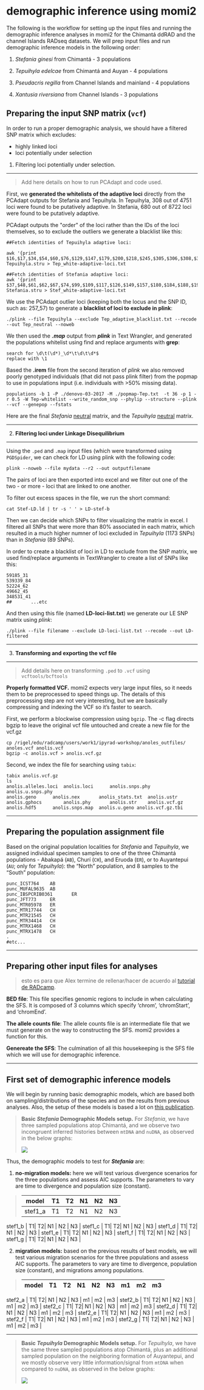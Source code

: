 # demographic inference using momi2
The following is the workflow for setting up the input files and running the demographic inference analyses in momi2 for the Chimantá ddRAD and the channel Islands RADseq datasets. We will prep input files and run demographic inference models in the following order: 

1. *Stefania ginesi* from Chimantá - 3 populations

2. *Tepuihyla edelcae* from Chimantá and Auyan - 4 populations
3. *Pseudacris regilla* from Channel Islands and mainland - 4 populations
4. *Xantusia riversiana* from Channel Islands - 3 populations

## Preparing the input SNP matrix (`vcf`)


In order to run a proper demographic analysis, we should have a filtered SNP matrix which excludes: 

- highly linked loci
- loci potentially under selection



1. Filtering loci potentially under selection.
----- 


>Add here details on how to run PCAdapt and code used.

First, we **generated the whitelists of the adaptive loci** directly from the PCAdapt outputs for Stefania and Tepuihyla. In Tepuihyla, 308 out of 4751 loci were found to be putatively adaptive. In Stefania, 680 out of 8722 loci were found to be putatively adaptive. 


PCAdapt outputs the "order" of the loci rather than the IDs of the loci themselves, so to exclude the outliers we generate a blacklist like this:

	##Fetch identities of Tepuihyla adaptive loci:
	
	awk '{print $16,$17,$34,$54,$60,$76,$129,$147,$179,$200,$218,$245,$305,$306,$308,$318,$319,$332,$333,$348,$356,$361,$369,$370,$371,$383,$393,$416,$423,$435,$447,$488,$491,$552,$558,$561,$566,$568,$585,$591,$604,$621,$638,$647,$660,$679,$680,$685,$686,$689,$693,$696,$702,$723,$733,$749,$764,$776,$787,$791,$816,$847,$851,$855,$901,$915,$918,$923,$963,$970,$990,$996,$1005,$1037,$1047,$1093,$1098,$1118,$1139,$1155,$1157,$1161,$1164,$1172,$1197,$1230,$1248,$1257,$1273,$1276,$1285,$1337,$1361,$1385,$1408,$1416,$1444,$1446,$1463,$1470,$1477,$1481,$1485,$1506,$1524,$1545,$1574,$1596,$1610,$1681,$1692,$1702,$1719,$1726,$1730,$1755,$1763,$1768,$1795,$1798,$1809,$1815,$1816,$1823,$1867,$1880,$1881,$1882,$1903,$1906,$1933,$1949,$1961,$1973,$2005,$2017,$2020,$2057,$2074,$2123,$2176,$2215,$2274,$2291,$2320,$2333,$2356,$2378,$2382,$2383,$2391,$2421,$2422,$2440,$2483,$2486,$2492,$2496,$2498,$2504,$2525,$2532,$2533,$2556,$2582,$2588,$2589,$2621,$2630,$2634,$2638,$2655,$2670,$2675,$2701,$2724,$2755,$2769,$2781,$2810,$2813,$2849,$2872,$2900,$2907,$2911,$2956,$2970,$3000,$3007,$3014,$3032,$3033,$3041,$3072,$3075,$3111,$3130,$3132,$3226,$3236,$3238,$3243,$3244,$3257,$3263,$3277,$3290,$3294,$3297,$3311,$3328,$3337,$3346,$3380,$3381,$3393,$3398,$3404,$3416,$3430,$3434,$3439,$3442,$3445,$3481,$3484,$3490,$3527,$3537,$3574,$3583,$3592,$3594,$3607,$3617,$3618,$3627,$3635,$3642,$3660,$3698,$3716,$3724,$3727,$3745,$3777,$3778,$3787,$3801,$3827,$3835,$3837,$3882,$3890,$3896,$3903,$3914,$3948,$3952,$3961,$3984,$3996,$3998,$4005,$4080,$4105,$4125,$4144,$4168,$4193,$4198,$4212,$4216,$4220,$4226,$4240,$4243,$4245,$4257,$4267,$4286,$4337,$4377,$4388,$4412,$4423,$4431,$4437,$4450,$4452,$4459,$4464,$4481,$4509,$4512,$4514,$4577,$4586,$4588,$4618,$4653,$4656,$4718,$4728,$4731,$4733,$4749}' Tepuihyla.stru > Tep_white-adaptive-loci.txt

	##Fetch identities of Stefania adaptive loci: 
	awk '{print $37,$48,$61,$62,$67,$74,$99,$109,$117,$126,$149,$157,$180,$184,$188,$199,$200,$211,$215,$225,$230,$257,$263,$265,$286,$288,$299,$308,$418,$456,$484,$517,$521,$536,$539,$544,$581,$623,$635,$644,$649,$675,$706,$711,$720,$740,$759,$767,$772,$773,$792,$821,$822,$830,$875,$885,$893,$901,$911,$921,$923,$927,$932,$941,$944,$967,$983,$993,$1017,$1026,$1034,$1040,$1042,$1050,$1052,$1054,$1065,$1110,$1112,$1118,$1122,$1130,$1131,$1134,$1149,$1161,$1181,$1190,$1198,$1230,$1236,$1255,$1271,$1281,$1304,$1313,$1338,$1349,$1352,$1359,$1375,$1386,$1390,$1408,$1410,$1434,$1437,$1440,$1441,$1446,$1449,$1468,$1473,$1497,$1499,$1502,$1516,$1530,$1533,$1543,$1565,$1623,$1626,$1629,$1635,$1639,$1649,$1654,$1656,$1662,$1669,$1690,$1698,$1709,$1725,$1731,$1739,$1740,$1792,$1800,$1801,$1806,$1816,$1828,$1832,$1846,$1850,$1857,$1860,$1902,$1918,$1934,$1935,$1943,$1960,$2003,$2027,$2032,$2047,$2061,$2063,$2078,$2106,$2111,$2113,$2124,$2127,$2144,$2161,$2163,$2202,$2231,$2243,$2257,$2263,$2266,$2284,$2289,$2292,$2336,$2376,$2379,$2389,$2392,$2405,$2408,$2419,$2426,$2446,$2457,$2469,$2476,$2489,$2511,$2517,$2518,$2542,$2545,$2546,$2558,$2576,$2580,$2605,$2613,$2628,$2646,$2653,$2663,$2665,$2675,$2687,$2693,$2718,$2722,$2730,$2739,$2744,$2746,$2747,$2752,$2762,$2768,$2783,$2791,$2795,$2801,$2804,$2807,$2815,$2826,$2827,$2828,$2855,$2864,$2880,$2887,$2890,$2904,$2924,$2925,$2960,$2965,$2979,$2990,$2999,$3005,$3007,$3025,$3037,$3039,$3044,$3046,$3065,$3090,$3095,$3127,$3157,$3166,$3186,$3194,$3202,$3247,$3261,$3275,$3283,$3332,$3333,$3340,$3356,$3407,$3418,$3426,$3456,$3465,$3476,$3499,$3517,$3545,$3565,$3609,$3655,$3674,$3696,$3715,$3719,$3724,$3751,$3803,$3807,$3845,$3861,$3885,$3903,$3908,$3916,$3918,$3925,$3976,$3981,$4006,$4026,$4028,$4043,$4044,$4052,$4060,$4068,$4078,$4081,$4084,$4087,$4118,$4119,$4141,$4174,$4190,$4192,$4198,$4206,$4211,$4233,$4237,$4239,$4250,$4278,$4340,$4346,$4348,$4365,$4369,$4459,$4474,$4482,$4490,$4491,$4534,$4550,$4555,$4558,$4581,$4582,$4587,$4588,$4597,$4606,$4616,$4619,$4632,$4635,$4638,$4646,$4650,$4655,$4656,$4671,$4676,$4681,$4682,$4686,$4696,$4749,$4756,$4767,$4770,$4791,$4819,$4820,$4829,$4834,$4838,$4841,$4850,$4881,$4892,$4896,$4898,$4901,$4904,$4922,$4937,$4945,$4989,$5001,$5022,$5042,$5064,$5070,$5138,$5141,$5174,$5175,$5186,$5188,$5199,$5251,$5267,$5273,$5274,$5285,$5308,$5316,$5349,$5350,$5352,$5357,$5366,$5448,$5460,$5466,$5472,$5476,$5477,$5481,$5500,$5517,$5523,$5527,$5550,$5570,$5599,$5603,$5606,$5612,$5628,$5634,$5658,$5660,$5662,$5677,$5679,$5697,$5705,$5711,$5721,$5728,$5732,$5763,$5764,$5828,$5834,$5861,$5888,$5895,$5904,$5909,$5930,$5954,$5971,$5973,$5995,$5998,$6000,$6009,$6018,$6037,$6050,$6052,$6090,$6097,$6104,$6152,$6154,$6180,$6194,$6204,$6211,$6219,$6230,$6234,$6240,$6245,$6250,$6272,$6282,$6291,$6292,$6293,$6308,$6318,$6334,$6344,$6345,$6352,$6363,$6387,$6398,$6400,$6405,$6414,$6423,$6435,$6441,$6446,$6453,$6464,$6467,$6498,$6499,$6503,$6510,$6533,$6538,$6564,$6566,$6579,$6592,$6614,$6620,$6627,$6630,$6639,$6650,$6655,$6666,$6671,$6697,$6722,$6727,$6740,$6741,$6759,$6766,$6772,$6785,$6788,$6797,$6802,$6804,$6816,$6819,$6844,$6846,$6848,$6852,$6856,$6871,$6877,$6891,$6892,$6895,$6897,$6903,$6910,$6940,$6953,$6976,$6980,$6993,$7004,$7006,$7019,$7058,$7090,$7109,$7112,$7119,$7128,$7129,$7152,$7169,$7175,$7177,$7206,$7231,$7235,$7238,$7254,$7256,$7260,$7271,$7275,$7283,$7308,$7315,$7318,$7324,$7335,$7336,$7370,$7383,$7398,$7457,$7464,$7511,$7512,$7548,$7550,$7551,$7569,$7577,$7584,$7599,$7611,$7612,$7627,$7645,$7646,$7649,$7655,$7656,$7657,$7668,$7675,$7683,$7698,$7702,$7732,$7755,$7783,$7785,$7795,$7808,$7820,$7857,$7861,$7908,$7913,$7918,$7923,$7936,$7945,$7954,$7958,$7972,$7974,$7990,$7995,$7998,$8010,$8020,$8047,$8048,$8059,$8062,$8076,$8082,$8171,$8179,$8190,$8200,$8227,$8228,$8251,$8266,$8289,$8290,$8292,$8297,$8298,$8308,$8333,$8341,$8386,$8394,$8396,$8398,$8411,$8436,$8438,$8442,$8455,$8460,$8463,$8465,$8476,$8496,$8550,$8552,$8586,$8607,$8624,$8629,$8640,$8666,$8673,$8674,$8676,$8699,$8714,$8721}' Stefania.stru > Stef_white-adaptive-loci.txt


We use the PCAdapt outlier loci (keeping both the locus and the SNP ID, such as: 257_57) to generate a **blacklist of loci to exclude in plink**: 

	./plink --file Tepuihyla --exclude Tep_adaptive_blacklist.txt --recode --out Tep_neutral --noweb


We then used the ***.map*** output from ***plink*** in Text Wrangler, and generated the populations whitelist using find and replace arguments with **grep**:

	search for \d\t(\d*)_\d*\t\d\t\d*$
	replace with \1

Based the **.irem** file from the second iteration of *plink* we also removed poorly genotyped individuals (that did not pass plink filter) from the popmap to use in populations input (i.e. individuals with >50% missing data). 

	populations -b 1 -P ./denovo-03-2017 -M ./popmap-Tep.txt  -t 36 -p 1 -r 0.5 -W Tep-whitelist --write_random_snp --phylip --structure --plink --vcf --genepop --fstats

Here are the final *Stefania*  [neutral](https://github.com/pesalerno/Chimanta-genomics/blob/master/Stef_neutral.stru) matrix, and the *Tepuihyla*  [neutral](https://github.com/pesalerno/Chimanta-genomics/blob/master/Tep_neutral.stru) matrix. 

---------------------

2. **Filtering loci under Linkage Disequilibrium** 
---

Using the `.ped` and `.map` input files (which were transformed using `PGDSpider`, we can check for LD using plink with the following code: 

	plink --noweb --file mydata --r2 --out outputfilename 
	
	
The pairs of loci are then exported into excel and we filter out one of the two - or more - loci that are linked to one another.

To filter out excess spaces in the file, we run the short command:

	cat Stef-LD.ld | tr -s ' ' > LD-stef-b
 
Then we can decide which SNPs to filter visualizing the matrix in excel. I filtered all SNPs that were more than 80% associated in each matrix, which resulted in a much higher numner of loci excluded in *Tepuihyla* (1173 SNPs) than in *Stefania* (89 SNPs). 

In order to create a blacklist of loci in LD to exclude from the SNP matrix, we used find/replace arguments in TextWrangler to create a list of SNPs like this:

	59185_31
	539339_84
	52224_62
	49662_45
	348531_41
	##       ...etc

And then using this file (named **LD-loci-list.txt**) we generate our LE SNP matrix using *plink*: 

	./plink --file filename --exclude LD-loci-list.txt --recode --out LD-filtered
	

--------------------

3. **Transforming and exporting the vcf file**
----

> Add details here on transforming `.ped` to `.vcf` using `vcftools/bcftools`

**Properly formatted VCF.** momi2 expects very large input files, so it needs them to be preprocessed to speed things up. The details of this preprocessing step are not very interesting, but we are basically compressing and indexing the VCF so it’s faster to search.


First, we perform a blockwise compression using `bgzip`. The -c flag directs bgzip to leave the original vcf file untouched and create a new file for the vcf.gz
	
	cp /rigel/edu/radcamp/users/work1/ipyrad-workshop/anoles_outfiles/	anoles.vcf anolis.vcf
	bgzip -c anolis.vcf > anolis.vcf.gz

Second, we index the file for searching using `tabix`: 

	tabix anolis.vcf.gz
	ls
	anolis.alleles.loci  anolis.loci      anolis.snps.phy	anolis.u.snps.phy
	anolis.geno	     anolis.nex       anolis_stats.txt	anolis.ustr
	anolis.gphocs	     anolis.phy       anolis.str	anolis.vcf.gz
	anolis.hdf5	     anolis.snps.map  anolis.u.geno	anolis.vcf.gz.tbi

------------------

## Preparing the population assignment file


Based on the original population localities for *Stefania* and *Tepuihyla*, we assigned individual specimen samples to one of the three Chimantá populations - Abakapá (`AB`), Churí (`CH`), and Eruoda (`ER`), or to Auyantepui (`AU`; only for *Tepuihyla*): the “North” population, and 8 samples to the “South” population:

	punc_ICST764    AB
	punc_MUFAL9635  AB
	punc_IBSPCRIB0361       ER
	punc_JFT773     ER
	punc_MTR05978   ER
	punc_MTR17744   CH
	punc_MTR21545   CH
	punc_MTR34414   CH
	punc_MTRX1468   CH
	punc_MTRX1478   CH
	.
	#etc...

----
## Preparing other input files for analyses


>esto es para que Alex termine de rellenar/hacer de acuerdo al [tutorial de RADcamp](https://radcamp.github.io/Yale2019/07_momi2_API.html). 

**BED file**: This file specifies genomic regions to include in when calculating the SFS. It is composed of 3 columns which specify ‘chrom’, ‘chromStart’, and ‘chromEnd’.

**The allele counts file**: The allele counts file is an intermediate file that we must generate on the way to constructing the SFS. momi2 provides a function for this.

**Genereate the SFS**: The culmination of all this housekeeping is the SFS file which we will use for demographic inference.

----
## First set of demographic inference models


We will begin by running basic demographic models, which are based both on sampling/distributions of the species and on the results from previous analyses. Also, the setup of these models is based a lot on [this publication](https://github.com/pesalerno/demographic-inf/blob/master/files/passerines-demography.pdf).

>**Basic *Stefania* Demographic Models setup.** For *Stefania*, we have three sampled populations atop Chimantá, and we observe two incongruent inferred histories between `mtDNA` and `nuDNA`, as observed in the below graphs: 
>
>![](https://github.com/pesalerno/demographic-inf/blob/master/files/stefania-trees.png)

Thus, the demographic models to test for ***Stefania*** are: 


1. **no-migration models:** here we will test various divergence scenarios for the three populations and assess AIC supports. The parameters to vary are time to divergence and population size (constant).


>model |	T1|	T2 |	N1 | N2 | N3 |
>-------------|------|------|-----|------|------|
>stef1_a |	T1|	T2|	N1 | N2 | N3 |
stef1_b |	T1|	T2|	N1 | N2 | N3 |
stef1_c |	T1|	T2|	N1 | N2 | N3 |
stef1_d |	T1|	T2|	N1 | N2 | N3 |
stef1_e |	T1|	T2|	N1 | N2 | N3 |
stef1_f |	T1|	T2|	N1 | N2 | N3 |
stef1_g |	T1|	T2|	N1 | N2 | N3 |

2. **migration models:** based on the previous results of best models, we will test various migration scenarios for the three populations and assess AIC supports. The parameters to vary are time to divergence, population size (constant), and migrations among populations.

>model |	T1|	T2 |	N1 | N2 | N3 | m1 | m2 | m3 |
>-------------|------|------|-----|------|------|------|------|------- |
stef2_a |	T1|	T2|	N1 | N2 | N3 | m1 | m2 | m3 |
stef2_b |	T1|	T2|	N1 | N2 | N3 | m1 | m2 | m3 |
stef2_c |	T1|	T2|	N1 | N2 | N3 | m1 | m2 | m3 |
stef2_d |	T1|	T2|	N1 | N2 | N3 | m1 | m2 | m3 |
stef2_e |	T1|	T2|	N1 | N2 | N3 | m1 | m2 | m3 |
stef2_f |	T1|	T2|	N1 | N2 | N3 | m1 | m2 | m3 |
stef2_g |	T1|	T2|	N1 | N2 | N3 | m1 | m2 | m3 |

--------------------------
>**Basic *Tepuihyla* Demographic Models setup.** For *Tepuihyla*, we have the same three sampled populations atop Chimantá, plus an additional sampled population on the neighboring formation of Auyantepui, and we mostly observe very little information/signal from `mtDNA` when compared to `nuDNA`, as observed in the below graphs: 
>
>![](https://github.com/pesalerno/demographic-inf/blob/master/files/tepuihyla-trees.png)
